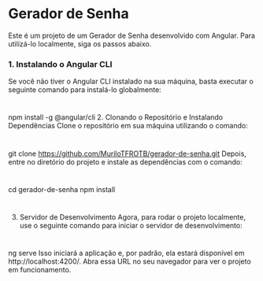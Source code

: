 # Gerador de Senha

Este é um projeto de um Gerador de Senha desenvolvido com Angular. Para utilizá-lo localmente, siga os passos abaixo.

### 1. Instalando o Angular CLI

Se você não tiver o Angular CLI instalado na sua máquina, basta executar o seguinte comando para instalá-lo globalmente:

#
npm install -g @angular/cli
2. Clonando o Repositório e Instalando Dependências
Clone o repositório em sua máquina utilizando o comando:

#
git clone https://github.com/MuriloTFROTB/gerador-de-senha.git
Depois, entre no diretório do projeto e instale as dependências com o comando:

#
cd gerador-de-senha
npm install

#
3. Servidor de Desenvolvimento
Agora, para rodar o projeto localmente, use o seguinte comando para iniciar o servidor de desenvolvimento:

#
ng serve
Isso iniciará a aplicação e, por padrão, ela estará disponível em http://localhost:4200/. Abra essa URL no seu navegador para ver o projeto em funcionamento.